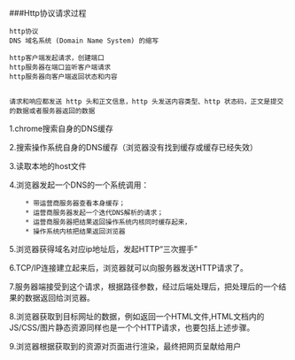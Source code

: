 ###Http协议请求过程
    
    http协议
    DNS 域名系统 (Domain Name System) 的缩写

    http客户端发起请求，创建端口
    http服务器在端口监听客户端请求
    http服务器向客户端返回状态和内容


    请求和响应都发送 http 头和正文信息，http 头发送内容类型、http 状态码，正文是提交的数据或者服务器返回的数据
1.chrome搜索自身的DNS缓存

2.搜索操作系统自身的DNS缓存（浏览器没有找到缓存或缓存已经失效）

3.读取本地的host文件

4.浏览器发起一个DNS的一个系统调用：

        * 带运营商服务器查看本身缓存；
        * 运营商服务器发起一个迭代DNS解析的请求；
        * 运营商服务器把结果返回操作系统内核同时缓存起来，
        * 操作系统内核把结果返回浏览器
        
5.浏览器获得域名对应ip地址后，发起HTTP“三次握手”

6.TCP/IP连接建立起来后，浏览器就可以向服务器发送HTTP请求了。

7.服务器端接受到这个请求，根据路径参数，经过后端处理后，把处理后的一个结果的数据返回给浏览器。

8.浏览器获取到目标网址的数据，例如返回一个HTML文件,HTML文档内的JS/CSS/图片静态资源同样也是一个个HTTP请求，也要包括上述步骤。

9.浏览器根据获取到的资源对页面进行渲染，最终把网页呈献给用户